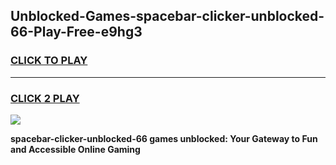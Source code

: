 
## Unblocked-Games-spacebar-clicker-unblocked-66-Play-Free-e9hg3
<h3>
<a href="https://premium76.site?title=spacebar-clicker-unblocked-66&ref=21A">CLICK TO PLAY</a></h3>
<hr>

<h3>
<a href="https://premium76.site?title=spacebar-clicker-unblocked-66&ref=21A">CLICK 2 PLAY</a>
  
</h3>

<a href="https://premium76.site?title=spacebar-clicker-unblocked-66&ref=21A"><img src="https://clearcache.store/games.png"></a>


**spacebar-clicker-unblocked-66 games unblocked: Your Gateway to Fun and Accessible Online Gaming**
